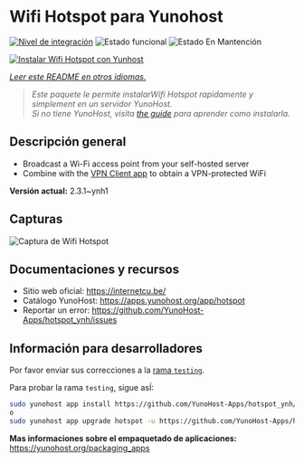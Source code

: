 <!--
Este archivo README esta generado automaticamente<https://github.com/YunoHost/apps/tree/master/tools/readme_generator>
No se debe editar a mano.
-->

# Wifi Hotspot para Yunohost

[![Nivel de integración](https://apps.yunohost.org/badge/integration/hotspot)](https://ci-apps.yunohost.org/ci/apps/hotspot/)
![Estado funcional](https://apps.yunohost.org/badge/state/hotspot)
![Estado En Mantención](https://apps.yunohost.org/badge/maintained/hotspot)

[![Instalar Wifi Hotspot con Yunhost](https://install-app.yunohost.org/install-with-yunohost.svg)](https://install-app.yunohost.org/?app=hotspot)

*[Leer este README en otros idiomas.](./ALL_README.md)*

> *Este paquete le permite instalarWifi Hotspot rapidamente y simplement en un servidor YunoHost.*  
> *Si no tiene YunoHost, visita [the guide](https://yunohost.org/install) para aprender como instalarla.*

## Descripción general

* Broadcast a Wi-Fi access point from your self-hosted server
* Combine with the [VPN Client app](https://github.com/labriqueinternet/vpnclient_ynh) to obtain a VPN-protected WiFi


**Versión actual:** 2.3.1~ynh1

## Capturas

![Captura de Wifi Hotspot](./doc/screenshots/hotspot.png)

## Documentaciones y recursos

- Sitio web oficial: <https://internetcu.be/>
- Catálogo YunoHost: <https://apps.yunohost.org/app/hotspot>
- Reportar un error: <https://github.com/YunoHost-Apps/hotspot_ynh/issues>

## Información para desarrolladores

Por favor enviar sus correcciones a la [rama `testing`](https://github.com/YunoHost-Apps/hotspot_ynh/tree/testing).

Para probar la rama `testing`, sigue asÍ:

```bash
sudo yunohost app install https://github.com/YunoHost-Apps/hotspot_ynh/tree/testing --debug
o
sudo yunohost app upgrade hotspot -u https://github.com/YunoHost-Apps/hotspot_ynh/tree/testing --debug
```

**Mas informaciones sobre el empaquetado de aplicaciones:** <https://yunohost.org/packaging_apps>
